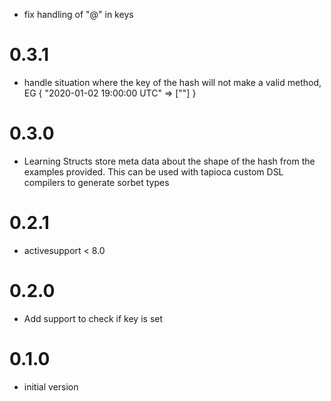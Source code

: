 * fix handling of "@" in keys

# 0.3.1
* handle situation where the key of the hash will not make a valid method, EG { "2020-01-02 19:00:00 UTC" => [""] } 

# 0.3.0
* Learning Structs store meta data about the shape of the hash from the examples provided. This can be used with tapioca custom DSL compilers to generate sorbet types

# 0.2.1
* activesupport < 8.0

# 0.2.0
* Add support to check if key is set

# 0.1.0
* initial version
